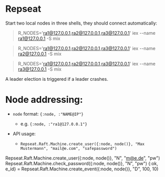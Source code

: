 # Repseat

Start two local nodes in three shells, they should connect automatically:

> R_NODES='ra1@127.0.0.1,ra2@127.0.0.1,ra3@127.0.0.1' iex --name ra1@127.0.0.1 -S mix

> R_NODES='ra1@127.0.0.1,ra2@127.0.0.1,ra3@127.0.0.1' iex --name ra2@127.0.0.1 -S mix

> R_NODES='ra1@127.0.0.1,ra2@127.0.0.1,ra3@127.0.0.1' iex --name ra3@127.0.0.1 -S mix

A leader election is triggered if a leader crashes.

# Node addressing:

* `node` format: `{:node, :"NAME@IP"}`
  * e.g. `{:node, :"ra1@127.0.0.1"}`

* API usage:
  * `Repseat.Raft.Machine.create_user({:node, node()}, "Max Mustermann", "mail@e.com", "safepassword")`


Repseat.Raft.Machine.create_user({:node, node()}, "N", "m@e.de", "pw")
Repseat.Raft.Machine.check_password({:node, node()}, "N", "pw")
{:ok, e_id} = Repseat.Raft.Machine.create_event({:node, node()}, "D", 100, 10)